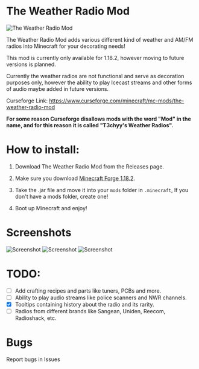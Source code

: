 # The Weather Radio Mod

![The Weather Radio Mod](wxmod.png)

The Weather Radio Mod adds various different kind of weather and AM/FM radios into Minecraft for your decorating needs!

This mod is currently only available for 1.18.2, however moving to future versions is planned.

Currently the weather radios are not functional and serve as decoration purposes only, however the ability to play Icecast streams and other forms of audio maybe added in future versions.

Curseforge Link:
https://www.curseforge.com/minecraft/mc-mods/the-weather-radio-mod

**For some reason Curseforge disallows mods with the word "Mod" in the name, and for this reason it is called "T3chyy's Weather Radios".**

# How to install:

1. Download The Weather Radio Mod from the Releases page.

2. Make sure you download [Minecraft Forge 1.18.2](https://files.minecraftforge.net/net/minecraftforge/forge/index_1.18.2.html).

2. Take the .jar file and move it into your ``mods`` folder in ``.minecraft``, 
If you don't have a mods folder, create one!

3. Boot up Minecraft and enjoy!

# Screenshots
![Screenshot](screenshot3.png)
![Screenshot](screenshot1.png)
![Screenshot](screenshot2.png)

# TODO:
- [ ] Add crafting recipes and parts like tuners, PCBs and more.
- [ ] Ability to play audio streams like police scanners and NWR channels.
- [x] Tooltips containing history about the radio and its rarity.
- [ ] Radios from different brands like Sangean, Uniden, Reecom, Radioshack, etc.

# Bugs

Report bugs in Issues
